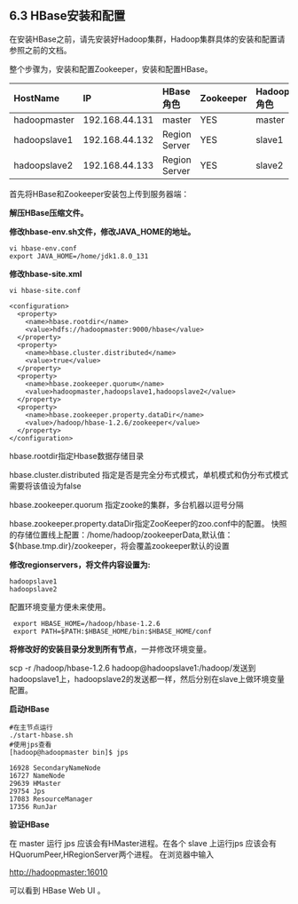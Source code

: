 ## 6.3 HBase安装和配置

在安装HBase之前，请先安装好Hadoop集群，Hadoop集群具体的安装和配置请参照之前的文档。

整个步骤为，安装和配置Zookeeper，安装和配置HBase。

| HostName | IP | HBase角色 | Zookeeper | Hadoop角色 |
| :--- | :--- | :--- | :--- | :--- |
| hadoopmaster | 192.168.44.131 | master | YES | master |
| hadoopslave1 | 192.168.44.132 | Region Server | YES | slave1 |
| hadoopslave2 | 192.168.44.133 | Region Server | YES | slave2 |

首先将HBase和Zookeeper安装包上传到服务器端：

**解压HBase压缩文件。**

**修改hbase-env.sh文件，修改JAVA\_HOME的地址。**

```
vi hbase-env.conf
export JAVA_HOME=/home/jdk1.8.0_131
```

**修改hbase-site.xml**

```
vi hbase-site.conf

<configuration>
  <property>
    <name>hbase.rootdir</name>
    <value>hdfs://hadoopmaster:9000/hbase</value>
  </property>
  <property>
    <name>hbase.cluster.distributed</name>
    <value>true</value>
  </property>
  <property>
    <name>hbase.zookeeper.quorum</name>
    <value>hadoopmaster,hadoopslave1,hadoopslave2</value>
  </property>
  <property>
    <name>hbase.zookeeper.property.dataDir</name>
    <value>/hadoop/hbase-1.2.6/zookeeper</value>
  </property>
</configuration>
```

hbase.rootdir指定Hbase数据存储目录

hbase.cluster.distributed 指定是否是完全分布式模式，单机模式和伪分布式模式需要将该值设为false

hbase.zookeeper.quorum 指定zooke的集群，多台机器以逗号分隔

hbase.zookeeper.property.dataDir指定ZooKeeper的zoo.conf中的配置。 快照的存储位置线上配置：/home/hadoop/zookeeperData,默认值：${hbase.tmp.dir}/zookeeper，将会覆盖zookeeper默认的设置

**修改regionservers，将文件内容设置为:**

```
hadoopslave1
hadoopslave2
```

配置环境变量方便未来使用。

```
 export HBASE_HOME=/hadoop/hbase-1.2.6
 export PATH=$PATH:$HBASE_HOME/bin:$HBASE_HOME/conf
```

**将修改好的安装目录分发到所有节点**，一并修改环境变量。

scp -r /hadoop/hbase-1.2.6  hadoop@hadoopslave1:/hadoop/发送到hadoopslave1上，hadoopslave2的发送都一样，然后分别在slave上做环境变量配置。

**启动HBase**

```
#在主节点运行
./start-hbase.sh
#使用jps查看
[hadoop@hadoopmaster bin]$ jps

16928 SecondaryNameNode
16727 NameNode
29639 HMaster
29754 Jps
17083 ResourceManager
17356 RunJar
```

**验证HBase**

在 master 运行 jps 应该会有HMaster进程。在各个 slave 上运行jps 应该会有HQuorumPeer,HRegionServer两个进程。 在浏览器中输入

[http://hadoopmaster:16010](http://master:16010/)

可以看到 HBase Web UI 。

